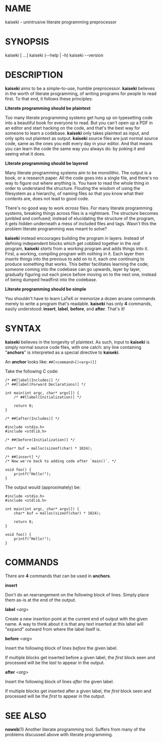 # NAME

kaiseki - unintrusive literate programming preprocessor

# SYNOPSIS

kaiseki [<file> ...]
kaiseki (--help | -h)
kaiseki --version

# DESCRIPTION

**kaiseki** aims to be a simple-to-use, humble preprocessor. **kaiseki**
believes in the worth of literate programming, of writing programs for
people to read first. To that end, it follows these principles:

**Literate programming should be plaintext**

Too many literate programming systems get hung up on typesetting code into
a beautiful book for everyone to read. But you can't open up a PDF in an
editor and start hacking on the code, and that's the best way for someone
to learn a codebase. **kaiseki** only takes plaintext as input, and only
spits out plaintext as output. **kaiseki** source files are just normal
source code, same as the ones you edit every day in your editor. And that
means you can learn the code the same way you always do: by poking it and
seeing what it does.

**Literate programming should be layered**

Many literate programming systems aim to be monolithic. The output is a book,
or a research paper. All the code goes into a single file, and there's no
way to figure out where anything is. You have to read the whole thing in order
to understand the structure. Flouting the wisdom of using the filesystem
as a hierarchy, of naming files so that you know what their contents are,
does not lead to good code. 

There's no good way to work *across* files. For many literate programming
systems, breaking things across files is a nightmare. The structure becomes
jumbled and confused; instead of elucidating the structure of the program,
it gets hidden underneath a mess of included files and tags. Wasn't this
the problem literate programming was meant to solve?

**kaiseki** instead encourages building the program in layers. Instead of
defining independent blocks which get cobbled together in the *real*
program, **kaiseki** *starts* from a working program and adds things into
it. First, a working, compiling program with nothing in it. Each layer
then *inserts* things into the previous to add on to it, each one continuing
to produce something that works. This better facilitates learning the code;
someone coming into the codebase can go upwards, layer by layer, gradually
figuring out each piece before moving on to the next one, instead of
being dumped headfirst into the codebase.

**Literate programming should be simple**

You shouldn't have to learn LaTeX or memorize a dozen arcane commands merely
to write a program that's readable. **kaiseki** has only **4** commands,
easily understood: **insert**, **label**, **before**, and **after**. That's
it!

# SYNTAX

**kaiseki** believes in the longevity of plaintext. As such, input to **kaiseki**
is simply normal source code files, with one catch: any line containing
"**anchors**" is interpreted as a special directive to **kaiseki**.

An **anchor** looks like: `##[<command>[(<arg>)]]`

Take the following C code:

```
/* ##[label(Includes)] */
/* ##[label(Forward Declarations)] */

int main(int argc, char* argv[]) {
    /* ##[label(Initialization)] */

    return 0;
}

/* ##[after(Includes)] */

#include <stdio.h>
#include <stdlib.h>

/* ##[before(Initialization)] */

char* buf = malloc(sizeof(char) * 1024);

/* ##[insert] */
/* Now we're back to adding code after `main()`. */

void foo() {
    printf("Hello!");
}

```

The output would (approximately) be:

```
#include <stdio.h>
#include <stdlib.h>

int main(int argc, char* argv[]) {
    char* buf = malloc(sizeof(char) * 1024);

    return 0;
}

void foo() {
    printf("Hello!");
}
```

# COMMANDS

There are **4** commands that can be used in **anchors**.

**insert**

Don't do an rearrangement on the following block of lines. Simply
place them as-is at the end of the output.

**label** <*arg*>

Create a new insertion point at the current end of output with the
given name. A way to think about it is that any text inserted at
this label will "expand" outward from where the label itself is.

**before** <*arg*>

Insert the following block of lines *before* the given label.

If multiple blocks get inserted before a given label, the *first*
block seen and processed will be the *last* to appear in the output.

**after** <*arg*>

Insert the following block of lines *after* the given label.

If multiple blocks get inserted after a given label, the *first*
block seen and processed will be the *first* to appear in the output.

# SEE ALSO

**noweb**(1)
Another literate programming tool. Suffers from many of the problems
discussed above with literate programming.
